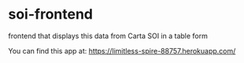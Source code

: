 # soi-frontend
frontend that displays this data from Carta SOI in a table form

You can find this app at:
https://limitless-spire-88757.herokuapp.com/
